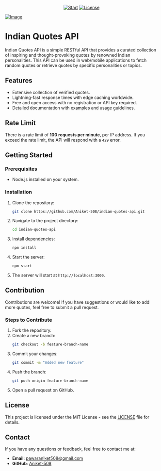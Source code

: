 <div align="center">

[![Start](https://img.shields.io/github/stars/Aniket-508/indian-quotes-api?color=yellow&style=flat&label=%E2%AD%90%20stars)](https://github.com/Aniket-508/indian-quotes-api/stargazers)
[![License](http://img.shields.io/:license-MIT-green.svg?style=flat)](https://github.com/Aniket-508/indian-quotes-api/blob/main/LICENSE)

</div>

[![Image](https://ik.imagekit.io/2oajjadqkz/1731074413647.jpg?updatedAt=1731074450615 "Indian Quotes API Front Page")](https://indian-quotes-api.vercel.app/)

# Indian Quotes API

Indian Quotes API is a simple RESTful API that provides a curated collection of inspiring and thought-provoking quotes by renowned Indian personalities. This API can be used in web/mobile applications to fetch random quotes or retrieve quotes by specific personalities or topics.

## Features

- Extensive collection of verified quotes.
- Lightning-fast response times with edge caching worldwide.
- Free and open access with no registration or API key required.
- Detailed documentation with examples and usage guidelines.

## Rate Limit

There is a rate limit of **100 requests per minute**, per IP address. If you exceed the rate limit, the API will respond with a `429` error.

## Getting Started

### Prerequisites

- Node.js installed on your system.

### Installation

1. Clone the repository:

   ```bash
   git clone https://github.com/Aniket-508/indian-quotes-api.git
   ```

2. Navigate to the project directory:

   ```bash
   cd indian-quotes-api
   ```

3. Install dependencies:

   ```bash
   npm install
   ```

4. Start the server:

   ```bash
   npm start
   ```

5. The server will start at `http://localhost:3000`.

## Contribution

Contributions are welcome! If you have suggestions or would like to add more quotes, feel free to submit a pull request.

### Steps to Contribute

1. Fork the repository.
2. Create a new branch:
   ```bash
   git checkout -b feature-branch-name
   ```
3. Commit your changes:
   ```bash
   git commit -m "Added new feature"
   ```
4. Push the branch:
   ```bash
   git push origin feature-branch-name
   ```
5. Open a pull request on GitHub.

## License

This project is licensed under the MIT License - see the [LICENSE](LICENSE) file for details.

## Contact

If you have any questions or feedback, feel free to contact me at:

- **Email**: pawaraniket508@gmail.com
- **GitHub**: [Aniket-508](https://github.com/Aniket-508)
